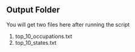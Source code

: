 ## Output Folder

You will get two files here after running the script

1. top_10_occupations.txt
2. top_10_states.txt